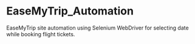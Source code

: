 # EaseMyTrip_Automation
EaseMyTrip site automation using Selenium WebDriver for selecting date while booking flight tickets.
